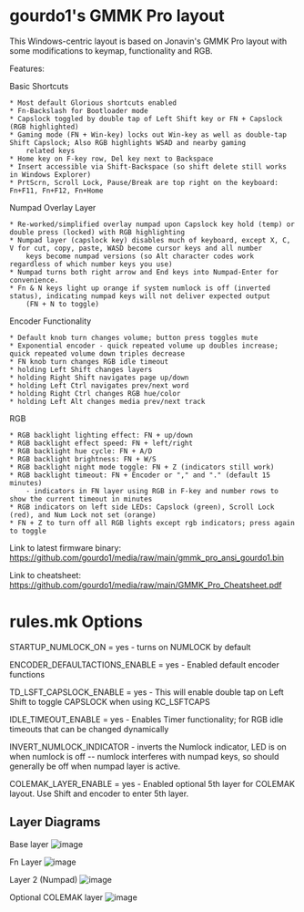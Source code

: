 # gourdo1's GMMK Pro layout

This Windows-centric layout is based on Jonavin's GMMK Pro layout with some modifications to keymap, functionality and RGB.

Features:

Basic Shortcuts

	* Most default Glorious shortcuts enabled
	* Fn-Backslash for Bootloader mode
	* Capslock toggled by double tap of Left Shift key or FN + Capslock (RGB highlighted)
	* Gaming mode (FN + Win-key) locks out Win-key as well as double-tap Shift Capslock; Also RGB highlights WSAD and nearby gaming
        related keys
	* Home key on F-key row, Del key next to Backspace
	* Insert accessible via Shift-Backspace (so shift delete still works in Windows Explorer)
	* PrtScrn, Scroll Lock, Pause/Break are top right on the keyboard: Fn+F11, Fn+F12, Fn+Home

Numpad Overlay Layer

	* Re-worked/simplified overlay numpad upon Capslock key hold (temp) or double press (locked) with RGB highlighting
	* Numpad layer (capslock key) disables much of keyboard, except X, C, V for cut, copy, paste, WASD become cursor keys and all number
        keys become numpad versions (so Alt character codes work regardless of which number keys you use)
	* Numpad turns both right arrow and End keys into Numpad-Enter for convenience.
	* Fn & N keys light up orange if system numlock is off (inverted status), indicating numpad keys will not deliver expected output
        (FN + N to toggle)

Encoder Functionality

	* Default knob turn changes volume; button press toggles mute
	* Exponential encoder - quick repeated volume up doubles increase; quick repeated volume down triples decrease
	* FN knob turn changes RGB idle timeout
	* holding Left Shift changes layers
	* holding Right Shift navigates page up/down
	* holding Left Ctrl navigates prev/next word
	* holding Right Ctrl changes RGB hue/color
	* holding Left Alt changes media prev/next track

RGB

	* RGB backlight lighting effect: FN + up/down
	* RGB backlight effect speed: FN + left/right
	* RGB backlight hue cycle: FN + A/D
	* RGB backlight brightness: FN + W/S
	* RGB backlight night mode toggle: FN + Z (indicators still work)
	* RGB backlight timeout: FN + Encoder or "," and "." (default 15 minutes)
        - indicators in FN layer using RGB in F-key and number rows to show the current timeout in minutes
	* RGB indicators on left side LEDs: Capslock (green), Scroll Lock (red), and Num Lock not set (orange) 
    * FN + Z to turn off all RGB lights except rgb indicators; press again to toggle

Link to latest firmware binary: https://github.com/gourdo1/media/raw/main/gmmk_pro_ansi_gourdo1.bin

Link to cheatsheet: https://github.com/gourdo1/media/raw/main/GMMK_Pro_Cheatsheet.pdf

	
rules.mk Options
================

STARTUP_NUMLOCK_ON = yes     		 - turns on NUMLOCK by default

ENCODER_DEFAULTACTIONS_ENABLE = yes  - Enabled default encoder functions

TD_LSFT_CAPSLOCK_ENABLE = yes    	 - This will enable double tap on Left Shift to toggle CAPSLOCK when using KC_LSFTCAPS

IDLE_TIMEOUT_ENABLE = yes   		 - Enables Timer functionality; for RGB idle timeouts that can be changed dynamically

INVERT_NUMLOCK_INDICATOR   			 - inverts the Numlock indicator, LED is on when numlock is off -- numlock interferes with numpad keys, so should generally be off when numpad layer is active.

COLEMAK_LAYER_ENABLE = yes   		 - Enabled optional 5th layer for COLEMAK layout. Use Shift and encoder to enter 5th layer.


## Layer Diagrams
Base layer
![image](https://raw.githubusercontent.com/gourdo1/media/main/base.png)

Fn Layer
![image](https://raw.githubusercontent.com/gourdo1/media/main/fn1.png)

Layer 2 (Numpad)
![image](https://raw.githubusercontent.com/gourdo1/media/main/numpad.png)

Optional COLEMAK layer
![image](https://user-images.githubusercontent.com/71780717/131235050-980d2f54-2d23-4ae8-a83f-9fcdbe60d6cb.png)

